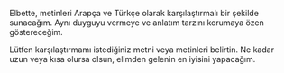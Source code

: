 Elbette, metinleri Arapça ve Türkçe olarak karşılaştırmalı bir şekilde sunacağım. Aynı duyguyu vermeye ve anlatım tarzını korumaya özen göstereceğim.

Lütfen karşılaştırmamı istediğiniz metni veya metinleri belirtin. Ne kadar uzun veya kısa olursa olsun, elimden gelenin en iyisini yapacağım.